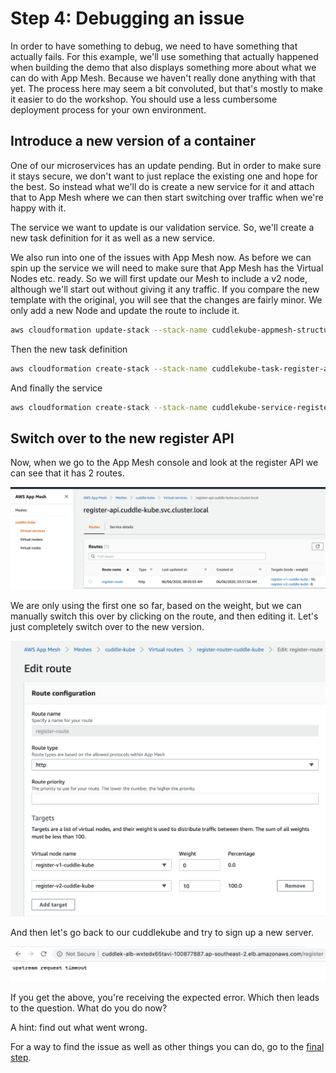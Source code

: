 # Step 4: Debugging an issue

In order to have something to debug, we need to have something that actually fails. For this example, we'll use something that actually happened when building the demo that also displays something more about what we can do with App Mesh. Because we haven't really done anything with that yet. The process here may seem a bit convoluted, but that's mostly to make it easier to do the workshop. You should use a less cumbersome deployment process for your own environment.

## Introduce a new version of a container

One of our microservices has an update pending. But in order to make sure it stays secure, we don't want to just replace the existing one and hope for the best. So instead what we'll do is create a new service for it and attach that to App Mesh where we can then start switching over traffic when we're happy with it.

The service we want to update is our validation service. So, we'll create a new task definition for it as well as a new service.

We also run into one of the issues with App Mesh now. As before we can spin up the service we will need to make sure that App Mesh has the Virtual Nodes etc. ready. So we will first update our Mesh to include a v2 node, although we'll start out without giving it any traffic. If you compare the new template with the original, you will see that the changes are fairly minor. We only add a new Node and update the route to include it.

```bash
aws cloudformation update-stack --stack-name cuddlekube-appmesh-structure --template-body file://step4/appmesh-structure.yml --parameters file://step4/appmesh-structure-params.json
```

Then the new task definition

```bash
aws cloudformation create-stack --stack-name cuddlekube-task-register-api-new --template-body file://step4/ecs-task.yml --parameters file://step4/ecs-task-register-api-new-params.json
```

And finally the service

```bash
aws cloudformation create-stack --stack-name cuddlekube-service-register-api-new --template-body file://step4/ecs-service.yml --parameters file://step4/ecs-service-register-api-new-params.json
```

## Switch over to the new register API

Now, when we go to the App Mesh console and look at the register API we can see that it has 2 routes.

![](img/app-mesh-second-register.png)

We are only using the first one so far, based on the weight, but we can manually switch this over by clicking on the route, and then editing it. Let's just completely switch over to the new version.

![](img/app-mesh-switchover.png)

And then let's go back to our cuddlekube and try to sign up a new server.

![](img/upstream-error.png)

If you get the above, you're receiving the expected error. Which then leads to the question. What do you do now?

A hint: find out what went wrong.

For a way to find the issue as well as other things you can do, go to the [final step](step5.md).